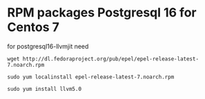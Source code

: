 # RPM packages Postgresql 16 for Centos 7

for postgresql16-llvmjit need 

```
wget http://dl.fedoraproject.org/pub/epel/epel-release-latest-7.noarch.rpm

sudo yum localinstall epel-release-latest-7.noarch.rpm

sudo yum install llvm5.0
```





